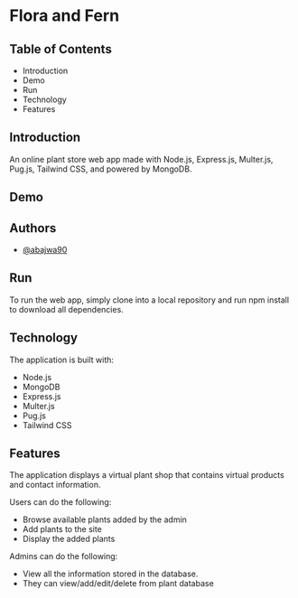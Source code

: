 # Flora and Fern



## Table of Contents
- Introduction
- Demo
- Run
- Technology
- Features
## Introduction
An online plant store web app made with Node.js, Express.js, Multer.js, Pug.js, Tailwind CSS, and powered by MongoDB.


## Demo



## Authors

- [@abajwa90](https://www.github.com/abajwa90)


## Run
To run the web app, simply clone into a local repository and run npm install to download all dependencies. 
## Technology
The application is built with:

- Node.js 
- MongoDB 
- Express.js
- Multer.js
- Pug.js
- Tailwind CSS 

## Features
The application displays a virtual plant shop that contains virtual products and contact information.

Users can do the following:

- Browse available plants added by the admin
- Add plants to the site
- Display the added plants

Admins can do the following:

- View all the information stored in the database. 
- They can view/add/edit/delete from plant database

